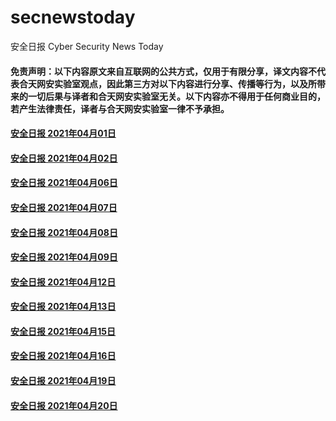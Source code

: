 # secnewstoday

安全日报 Cyber Security News Today

#### 免责声明：以下内容原文来自互联网的公共方式，仅用于有限分享，译文内容不代表合天网安实验室观点，因此第三方对以下内容进行分享、传播等行为，以及所带来的一切后果与译者和合天网安实验室无关。以下内容亦不得用于任何商业目的，若产生法律责任，译者与合天网安实验室一律不予承担。

#### [安全日报 2021年04月01日](https://github.com/hetianlab/secnewstoday/blob/master/Apr.2021/secnews-20210401.md)
#### [安全日报 2021年04月02日](https://github.com/hetianlab/secnewstoday/blob/master/Apr.2021/secnews-20210402.md)
#### [安全日报 2021年04月06日](https://github.com/hetianlab/secnewstoday/blob/master/Apr.2021/secnews-20210406.md)
#### [安全日报 2021年04月07日](https://github.com/hetianlab/secnewstoday/blob/master/Apr.2021/secnews-20210407.md)
#### [安全日报 2021年04月08日](https://github.com/hetianlab/secnewstoday/blob/master/Apr.2021/secnews-20210408.md)
#### [安全日报 2021年04月09日](https://github.com/hetianlab/secnewstoday/blob/master/Apr.2021/secnews-20210409.md)
#### [安全日报 2021年04月12日](https://github.com/hetianlab/secnewstoday/blob/master/Apr.2021/secnews-20210412.md)
#### [安全日报 2021年04月13日](https://github.com/hetianlab/secnewstoday/blob/master/Apr.2021/secnews-20210413.md)
#### [安全日报 2021年04月15日](https://github.com/hetianlab/secnewstoday/blob/master/Apr.2021/secnews-20210415.md)
#### [安全日报 2021年04月16日](https://github.com/hetianlab/secnewstoday/blob/master/Apr.2021/secnews-20210416.md)
#### [安全日报 2021年04月19日](https://github.com/hetianlab/secnewstoday/blob/master/Apr.2021/secnews-20210419.md)
#### [安全日报 2021年04月20日](https://github.com/hetianlab/secnewstoday/blob/master/Apr.2021/secnews-20210420.md)

